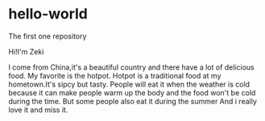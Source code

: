 # hello-world
The first one repository 

Hi!I'm Zeki

I come from China,it's a beautiful country and there have a lot of delicious food. My favorite is the hotpot. Hotpot is a traditional food at my hometown.It's sipcy but tasty. People will eat it when the weather is cold because it can make people warm up the body and the food won't be cold during the time. But some people also eat it during the summer And i really love it and miss it.
